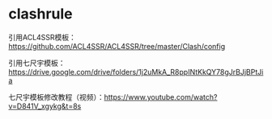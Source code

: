 # clashrule
引用ACL4SSR模板：https://github.com/ACL4SSR/ACL4SSR/tree/master/Clash/config

引用七尺宇模板：https://drive.google.com/drive/folders/1j2uMkA_R8ppINtKkQY78gJrBJjBPtJia

七尺宇模板修改教程（视频）：https://www.youtube.com/watch?v=D841V_xgykg&t=8s
